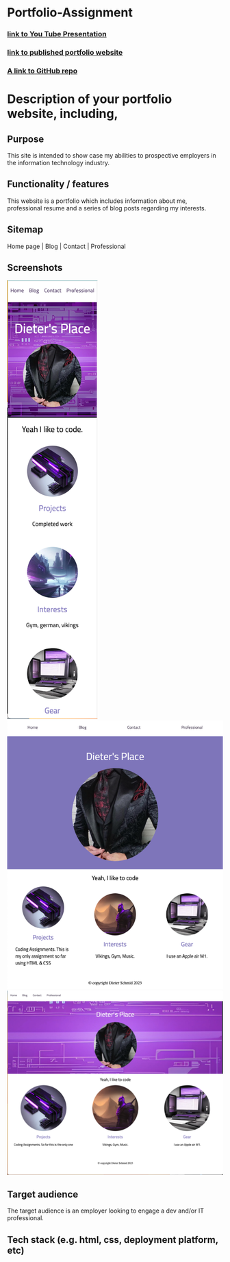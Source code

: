 # Portfolio-Assignment

### [link to You Tube Presentation](https://youtu.be/NcwfeJJPnlY)

### [link to published portfolio website](https://warm-chaja-5418bb.netlify.app)

### [A link to GitHub repo](https://github.com/Dieter1978/Portfolio-Assignment/)

# Description of your portfolio website, including,

## Purpose

This site is intended to show case my abilities to prospective employers in the information technology industry.

## Functionality / features

This website is a portfolio which includes information about me, professional resume and a series of blog posts regarding my interests.

## Sitemap

Home page | Blog | Contact | Professional

## Screenshots

![mobile-screenshots](../docs/mobile.png)
![tablet-screenshots](../docs/Tablet2.png)
![desktop-screenshots](../docs/desktop.png)

## Target audience

The target audience is an employer looking to engage a dev and/or IT professional.

## Tech stack (e.g. html, css, deployment platform, etc)
